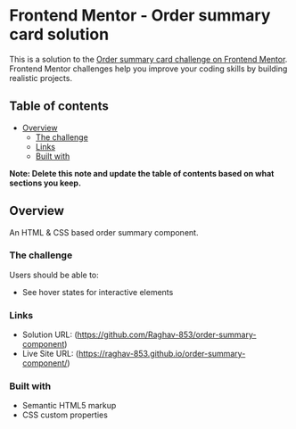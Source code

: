 # Frontend Mentor - Order summary card solution

This is a solution to the [Order summary card challenge on Frontend Mentor](https://www.frontendmentor.io/challenges/order-summary-component-QlPmajDUj). Frontend Mentor challenges help you improve your coding skills by building realistic projects.

## Table of contents

- [Overview](#overview)
  - [The challenge](#the-challenge)
  - [Links](#links)
  - [Built with](#built-with)

**Note: Delete this note and update the table of contents based on what sections you keep.**

## Overview

An HTML & CSS based order summary component.

### The challenge

Users should be able to:

- See hover states for interactive elements

### Links

- Solution URL: (https://github.com/Raghav-853/order-summary-component)
- Live Site URL: (https://raghav-853.github.io/order-summary-component/)

### Built with

- Semantic HTML5 markup
- CSS custom properties

